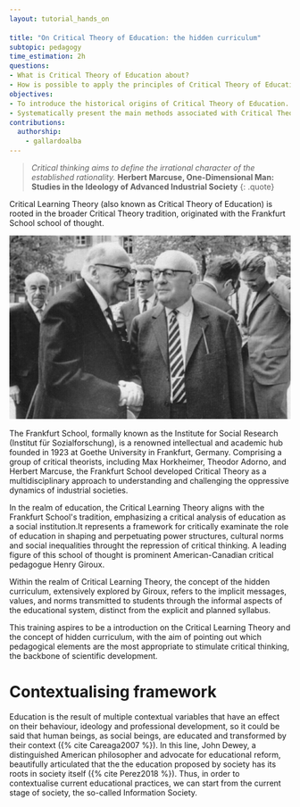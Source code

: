 ```yaml
---
layout: tutorial_hands_on

title: "On Critical Theory of Education: the hidden curriculum"
subtopic: pedagogy
time_estimation: 2h
questions:
- What is Critical Theory of Education about?
- How is possible to apply the principles of Critical Theory of Education?
objectives:
- To introduce the historical origins of Critical Theory of Education.
- Systematically present the main methods associated with Critical Theory of Education.
contributions:
  authorship:
    - gallardoalba
---
```


> *Critical thinking aims to define the irrational character of the established rationality.*
> **Herbert Marcuse, One-Dimensional Man: Studies in the Ideology of Advanced Industrial Society**
{: .quote}

Critical Learning Theory (also known as Critical Theory of Education) is rooted in the broader Critical Theory tradition, originated with the Frankfurt School school of thought.

![Frankfurt_school_picture.](../../images/critical_theory/frankfurt_school.png "Photo taken in Heidelberg in April 1964 by Jeremy J. Shapiro at the Max Weber Institute of Sociology. In front: Max Horkheimer and Theodor W. Adorno. Back left: Siegfried Landshut. Right back: Jürgen Habermas. Licence: CC BY-SA 4.0")

The Frankfurt School, formally known as the Institute for Social Research (Institut für Sozialforschung), is a renowned intellectual and academic hub founded in 1923 at Goethe University in Frankfurt, Germany. Comprising a group of critical theorists, including Max Horkheimer, Theodor Adorno, and Herbert Marcuse, the Frankfurt School developed Critical Theory as a multidisciplinary approach to understanding and challenging the oppressive dynamics of industrial societies.

In the realm of education, the Critical Learning Theory aligns with the Frankfurt School's tradition, emphasizing a critical analysis of education as a social institution.It represents a framework for critically examinate the role of education in shaping and perpetuating power structures, cultural norms and social inequalities throught the repression of critical thinking. A leading figure of this school of thought is  prominent American-Canadian critical pedagogue Henry Giroux.

Within the realm of Critical Learning Theory, the concept of the hidden curriculum, extensively explored by Giroux, refers to the implicit messages, values, and norms transmitted to students through the informal aspects of the educational system, distinct from the explicit and planned syllabus.

This training aspires to be a introduction on the Critical Learning Theory and the concept of hidden curriculum, with the aim of pointing out which pedagogical elements are the most appropriate to stimulate critical thinking, the backbone of scientific development.

# Contextualising framework

Education is the result of multiple contextual variables that have an effect on their behaviour, ideology and professional development, so it could be said that human beings, as social beings, are educated and transformed by their context ({% cite Careaga2007 %}). In this line, John Dewey, a distinguished American philosopher and advocate for educational reform, beautifully articulated that the the education proposed by
society has its roots in society itself ({% cite Perez2018 %}). Thus, in order to contextualise current educational practices, we can start from the current stage of society, the so-called Information Society.


